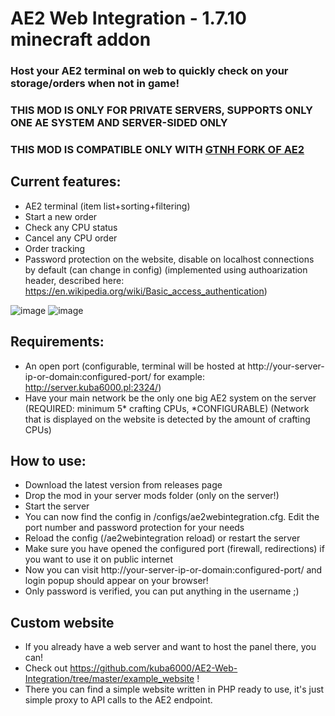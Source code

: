 # AE2 Web Integration - 1.7.10 minecraft addon

### Host your AE2 terminal on web to quickly check on your storage/orders when not in game!  
### THIS MOD IS ONLY FOR PRIVATE SERVERS, SUPPORTS ONLY ONE AE SYSTEM AND SERVER-SIDED ONLY
### THIS MOD IS COMPATIBLE ONLY WITH [GTNH FORK OF AE2](https://github.com/GTNewHorizons/Applied-Energistics-2-Unofficial)

## Current features:
  - AE2 terminal (item list+sorting+filtering)
  - Start a new order
  - Check any CPU status
  - Cancel any CPU order
  - Order tracking
  - Password protection on the website, disable on localhost connections by default (can change in config) (implemented using authoarization header, described here: https://en.wikipedia.org/wiki/Basic_access_authentication)

![image](https://github.com/user-attachments/assets/6a2a08a5-1938-4feb-97ea-6f787daedacd)
![image](https://github.com/user-attachments/assets/dc5e4f2f-ab6f-484f-9c13-dfff7a21cc11)

## Requirements:
  - An open port (configurable, terminal will be hosted at http://your-server-ip-or-domain:configured-port/ for example: http://server.kuba6000.pl:2324/)
  - Have your main network be the only one big AE2 system on the server (REQUIRED: minimum 5* crafting CPUs, *CONFIGURABLE) (Network that is displayed on the website is detected by the amount of crafting CPUs)

## How to use:
  - Download the latest version from releases page
  - Drop the mod in your server mods folder (only on the server!)
  - Start the server
  - You can now find the config in /configs/ae2webintegration.cfg. Edit the port number and password protection for your needs
  - Reload the config (/ae2webintegration reload) or restart the server
  - Make sure you have opened the configured port (firewall, redirections) if you want to use it on public internet
  - Now you can visit http://your-server-ip-or-domain:configured-port/ and login popup should appear on your browser!
  - Only password is verified, you can put anything in the username ;)

## Custom website
  - If you already have a web server and want to host the panel there, you can!
  - Check out https://github.com/kuba6000/AE2-Web-Integration/tree/master/example_website !
  - There you can find a simple website written in PHP ready to use, it's just simple proxy to API calls to the AE2 endpoint.

